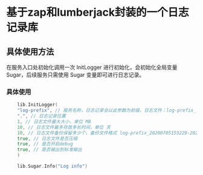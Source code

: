 # 基于zap和lumberjack封装的一个日志记录库

## 具体使用方法
在服务入口处初始化调用一次 InitLogger 进行初始化，会初始化全局变量 Sugar，后续服务只需使用 Sugar 变量即可进行日志记录。

### 具体使用
```go
    lib.InitLogger(
    "log-prefix", // 服务名称，日志记录会以此参数为前缀，日志文件：log-prefix_YYYYMMDDHHIISS.log
    ".", // 日志记录位置
    1, // 日志文件最大大小，单位 MB
    10, // 日志文件最多存放多长时间，单位 天
    10, // 日志文件备份保留多少个，备份文件格式 log-prefix_20200705153229-2020-07-05T15-32-30.597.log.gz
    true, // 日志文件是否压缩
    true, // 是否开启debug
    true, // 是否输出到标准输出
    )

    lib.Sugar.Info("Log info")
```
